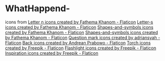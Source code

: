 # WhatHappend-

icons from
<a href="https://www.flaticon.com/free-icons/letter-n" title="letter n icons">Letter n icons created by Fathema Khanom - Flaticon</a>
<a href="https://www.flaticon.com/free-icons/letter-s" title="letter-s icons">Letter-s icons created by Fathema Khanom - Flaticon</a>
<a href="https://www.flaticon.com/free-icons/shapes-and-symbols" title="shapes-and-symbols icons">Shapes-and-symbols icons created by Fathema Khanom - Flaticon</a>
<a href="https://www.flaticon.com/free-icons/shapes-and-symbols" title="shapes-and-symbols icons">Shapes-and-symbols icons created by Fathema Khanom - Flaticon</a>
<a href="https://www.flaticon.com/free-icons/question-mark" title="question mark icons">Question mark icons created by adriansyah - Flaticon</a>
<a href="https://www.flaticon.com/free-icons/back" title="back icons">Back icons created by Andrean Prabowo - Flaticon</a>
<a href="https://www.flaticon.com/free-icons/torch" title="torch icons">Torch icons created by Freepik - Flaticon</a>
<a href="https://www.flaticon.com/free-icons/flashlight" title="flashlight icons">Flashlight icons created by Freepik - Flaticon</a>
<a href="https://www.flaticon.com/free-icons/inspiration" title="inspiration icons">Inspiration icons created by Freepik - Flaticon</a>
